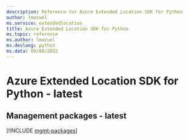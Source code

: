 ```yaml
---
description: Reference for Azure Extended Location SDK for Python
author: lmazuel
ms.service: extendedlocation
title: Azure Extended Location SDK for Python
ms.topic: reference
ms.author: lmazuel
ms.devlang: python
ms.data: 09/08/2022
---
```

# Azure Extended Location SDK for Python - latest

## Management packages - latest
[!INCLUDE [mgmt-packages](extended-location-mgmt-index.md)]